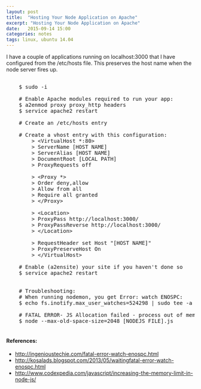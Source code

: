 ```yaml
---
layout: post
title:  "Hosting Your Node Application on Apache"
excerpt: "Hosting Your Node Application on Apache"
date:   2015-09-14 15:00
categories: notes
tags: linux, ubuntu 14.04
---
```


I have a couple of applications running on localhost:3000 that I have configured from the /etc/hosts file.  This preserves the host name when the node server fires up.

<pre>

    $ sudo -i

    # Enable Apache modules required to run your app:
    $ a2enmod proxy proxy_http headers
    $ service apache2 restart

    # Create an /etc/hosts entry

    # Create a vhost entry with this configuration:
        > &lt;VirtualHost *:80&gt;
        > ServerName [HOST NAME]
        > ServerAlias [HOST NAME]
        > DocumentRoot [LOCAL PATH]
        > ProxyRequests off

        > &lt;Proxy *&gt;
        > Order deny,allow
        > Allow from all
        > Require all granted
        > &lt;/Proxy&gt;

        > &lt;Location&gt;
        > ProxyPass http://localhost:3000/
        > ProxyPassReverse http://localhost:3000/
        > &lt;/Location&gt;

        > RequestHeader set Host "[HOST NAME]"
        > ProxyPreserveHost On
        > &lt;/VirtualHost&gt;

    # Enable (a2ensite) your site if you haven't done so
    $ service apache2 restart


    # Troubleshooting:
    # When running nodemon, you get Error: watch ENOSPC:
    $ echo fs.inotify.max_user_watches=524298 | sudo tee -a /etc/sysctl.conf && sudo sysctl -p

    # FATAL ERROR- JS Allocation failed - process out of memory:
    $ node --max-old-space-size=2048 [NODEJS FILE].js

</pre>

<aside>
    <h4>References:</h4>
    <ul>
        <li><a href="http://ingenioustechie.com/fatal-error-watch-enospc.html" target="_blank">http://ingenioustechie.com/fatal-error-watch-enospc.html</a></li>
        <li><a href="http://kosalads.blogspot.com/2013/05/waitingfatal-error-watch-enospc.html" target="_blank">http://kosalads.blogspot.com/2013/05/waitingfatal-error-watch-enospc.html</a></li>
        <li><a href="http://www.codexpedia.com/javascript/increasing-the-memory-limit-in-node-js/" target="_blank">http://www.codexpedia.com/javascript/increasing-the-memory-limit-in-node-js/</a></li>
    </ul>
</aside>
